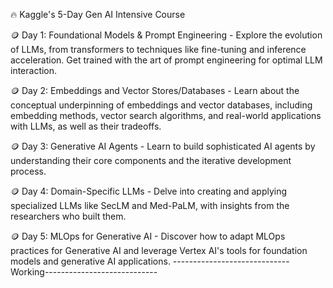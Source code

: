 🔥 Kaggle's 5-Day Gen AI Intensive Course

🪙 Day 1: Foundational Models & Prompt Engineering - Explore the evolution of LLMs, from transformers to techniques like fine-tuning and inference acceleration. Get trained with the art of prompt engineering for optimal LLM interaction.

🪙 Day 2: Embeddings and Vector Stores/Databases - Learn about the conceptual underpinning of embeddings and vector databases, including embedding methods, vector search algorithms, and real-world applications with LLMs, as well as their tradeoffs.

🪙 Day 3: Generative AI Agents - Learn to build sophisticated AI agents by understanding their core components and the iterative development process.

🪙 Day 4: Domain-Specific LLMs - Delve into creating and applying specialized LLMs like SecLM and Med-PaLM, with insights from the researchers who built them.

🪙 Day 5: MLOps for Generative AI - Discover how to adapt MLOps practices for Generative AI and leverage Vertex AI's tools for foundation models and generative AI applications.
                                                       -----------------------------Working----------------------------
